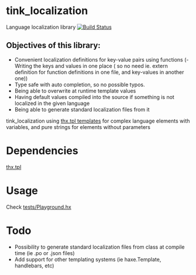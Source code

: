 # tink_localization
Language localization library
[![Build Status](https://travis-ci.org/grosmar/tink_localization.svg?branch=master)](https://travis-ci.org/grosmar/tink_localization)

## Objectives of this library:
- Convenient localization definitions for key-value pairs using functions (- Writing the keys and values in one place ( so no need ie. extern definition for function definitions in one file, and key-values in another one))
- Type safe with auto completion, so no possible typos.
- Being able to overwrite at runtime template values
- Having default values compiled into the source if something is not localized in the given language
- Being able to generate standard localization files from it

tink_localization using [thx.tpl templates](http://lib.haxe.org/p/thx.tpl) for complex language elements with variables, and pure strings for elements without parameters

# Dependencies
[thx.tpl](http://lib.haxe.org/p/thx.tpl)

# Usage
Check [tests/Playground.hx](https://github.com/grosmar/tink_localization/blob/master/tests/Playground.hx)

# Todo
- Possibility to generate standard localization files from class at compile time (ie .po or .json files)
- Add support for other templating systems (ie haxe.Template, handlebars, etc)